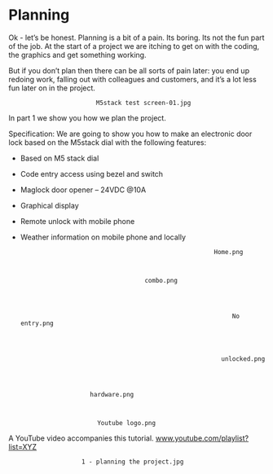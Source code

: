 # Planning


Ok - let’s be honest. Planning is a bit of a pain. Its boring. Its
not the fun part of the job. At the start of a project we are
itching to get on with the coding, the graphics and get
something working.

But if you don’t plan then there can be all sorts of pain later:
you end up redoing work, falling out with colleagues and
customers, and it’s a lot less fun later on in the project.

                            M5stack test screen-01.jpg


In part 1 we show you how we plan the project.

Specification:
We are going to show you how to make an electronic door lock
based on the M5stack dial with the following features:
- Based on M5 stack dial
- Code entry access using bezel and switch
- Maglock door opener – 24VDC @10A
- Graphical display
- Remote unlock with mobile phone
- Weather information on mobile phone and locally





                                                           Home.png



                                        combo.png




                                                                No entry.png




                                                             unlocked.png




                         hardware.png



                           Youtube logo.png




A YouTube video accompanies this tutorial.
www.youtube.com/playlist?list=XYZ




                        1 - planning the project.jpg



